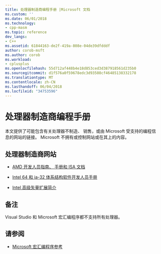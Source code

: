 ```yaml
---
title: 处理器制造商编程手册 |Microsoft 文档
ms.custom: ''
ms.date: 06/01/2018
ms.technology:
- cpp-masm
ms.topic: reference
dev_langs:
- C++
ms.assetid: 61844163-de2f-419a-808e-04de39dfdddf
author: corob-msft
ms.author: corob
ms.workload:
- cplusplus
ms.openlocfilehash: 55d712af448b4e18d853ced3d387918561d235b0
ms.sourcegitcommit: d1f576a0f59678edc3d93508cf46485138332178
ms.translationtype: MT
ms.contentlocale: zh-CN
ms.lasthandoff: 06/04/2018
ms.locfileid: "34753596"
---
```

# <a name="processor-manufacturer-programming-manuals"></a>处理器制造商编程手册

本文提供了可能包含有关处理器不制造、 销售，或由 Microsoft 受支持的编程信息的网站的链接。 Microsoft 不拥有或控制网站或在其上的内容。

## <a name="processor-manufacturer-websites"></a>处理器制造商网站

- [AMD 开发人员指南、 手册和 ISA 文档](https://go.microsoft.com/fwlink/p/?linkid=874958)

- [Intel 64 和 ia-32 体系结构软件开发人员手册](https://go.microsoft.com/fwlink/p/?LinkID=510021)

- [Intel 高级矢量扩展简介](https://go.microsoft.com/fwlink/p/?linkid=874961)

## <a name="remarks"></a>备注

Visual Studio 和 Microsoft 宏汇编程序都不支持所有处理器。

## <a name="see-also"></a>请参阅

- [Microsoft 宏汇编程序参考](../../assembler/masm/microsoft-macro-assembler-reference.md)

